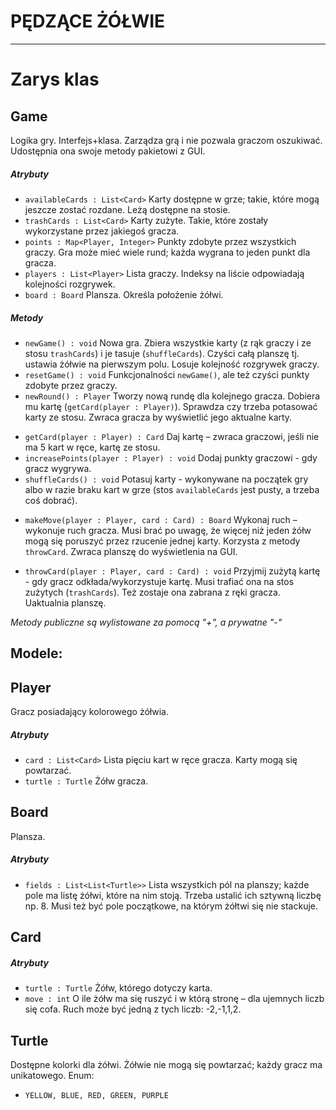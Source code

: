 # PĘDZĄCE ŻÓŁWIE
----------------

Zarys klas
==========

## Game
Logika gry. Interfejs+klasa.
Zarządza grą i nie pozwala graczom oszukiwać. Udostępnia ona swoje metody pakietowi z GUI.
##### Atrybuty
- `availableCards : List<Card>`
   Karty dostępne w grze; takie, które mogą jeszcze zostać rozdane. Leżą dostępne na stosie.
- `trashCards : List<Card>`
   Karty zużyte. Takie, które zostały wykorzystane przez jakiegoś gracza.
- `points : Map<Player, Integer>`
   Punkty zdobyte przez wszystkich graczy. Gra może mieć wiele rund; każda wygrana to jeden punkt dla gracza.
- `players : List<Player>`
   Lista graczy. Indeksy na liście odpowiadają kolejności rozgrywek.
- `board : Board`
   Plansza. Określa położenie żółwi.

##### Metody
+ `newGame() : void`
   Nowa gra. Zbiera wszystkie karty (z rąk graczy i ze stosu `trashCards`) i je tasuje (`shuffleCards`). Czyści całą planszę tj. ustawia żółwie na pierwszym polu. Losuje kolejność rozgrywek graczy.
+ `resetGame() : void`
   Funkcjonalności `newGame()`, ale też czyści punkty zdobyte przez graczy.
+ `newRound() : Player`
   Tworzy nową rundę dla kolejnego gracza. Dobiera mu kartę (`getCard(player : Player)`). Sprawdza czy trzeba potasować karty ze stosu. Zwraca gracza by wyświetlić jego aktualne karty.
- `getCard(player : Player) : Card`
   Daj kartę – zwraca graczowi, jeśli nie ma 5 kart w ręce, kartę ze stosu.
- `increasePoints(player : Player) : void`
   Dodaj punkty graczowi - gdy gracz wygrywa.
- `shuffleCards() : void`
   Potasuj karty - wykonywane na początek gry albo w razie braku kart w grze (stos `availableCards` jest pusty, a trzeba coś dobrać).
+ `makeMove(player : Player, card : Card) : Board`
   Wykonaj ruch – wykonuje ruch gracza. Musi brać po uwagę, że więcej niż jeden żółw mogą się poruszyć przez rzucenie jednej karty. Korzysta z metody `throwCard`. Zwraca planszę do wyświetlenia na GUI.
- `throwCard(player : Player, card : Card) : void`
   Przyjmij zużytą kartę - gdy gracz odkłada/wykorzystuje kartę. Musi trafiać ona na stos zużytych (`trashCards`). Też zostaje ona zabrana z ręki gracza. Uaktualnia planszę.

_Metody publiczne są wylistowane za pomocą "+", a prywatne "-"_

## **Modele:**


## Player
Gracz posiadający kolorowego żółwia.
##### Atrybuty
- `card : List<Card>`
   Lista pięciu kart w ręce gracza. Karty mogą się powtarzać.
- `turtle : Turtle`
   Żółw gracza.


## Board
Plansza.
##### Atrybuty
- `fields : List<List<Turtle>>`
   Lista wszystkich pól na planszy; każde pole ma listę żółwi, które na nim stoją. Trzeba ustalić ich sztywną liczbę np. 8. Musi też być pole początkowe, na którym żółtwi się nie stackuje.


## Card
##### Atrybuty
- `turtle : Turtle`
   Żółw, którego dotyczy karta.
- `move : int`
  O ile żółw ma się ruszyć i w którą stronę – dla ujemnych liczb się cofa. Ruch może być jedną z tych liczb: -2,-1,1,2.


## Turtle       
Dostępne kolorki dla żółwi. Żółwie nie mogą się powtarzać; każdy gracz ma unikatowego.
Enum:
+ `YELLOW, BLUE, RED, GREEN, PURPLE`
